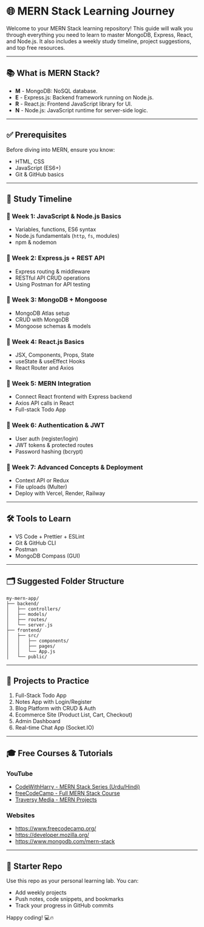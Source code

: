 # 🌐 MERN Stack Learning Journey

Welcome to your MERN Stack learning repository! This guide will walk you through everything you need to learn to master MongoDB, Express, React, and Node.js. It also includes a weekly study timeline, project suggestions, and top free resources.

---

## 📚 What is MERN Stack?

- **M** - MongoDB: NoSQL database.
- **E** - Express.js: Backend framework running on Node.js.
- **R** - React.js: Frontend JavaScript library for UI.
- **N** - Node.js: JavaScript runtime for server-side logic.

---

## ✅ Prerequisites

Before diving into MERN, ensure you know:

- HTML, CSS
- JavaScript (ES6+)
- Git & GitHub basics

---

## 📅 Study Timeline

### 🔸 Week 1: JavaScript & Node.js Basics
- Variables, functions, ES6 syntax
- Node.js fundamentals (`http`, `fs`, modules)
- npm & nodemon

### 🔸 Week 2: Express.js + REST API
- Express routing & middleware
- RESTful API CRUD operations
- Using Postman for API testing

### 🔸 Week 3: MongoDB + Mongoose
- MongoDB Atlas setup
- CRUD with MongoDB
- Mongoose schemas & models

### 🔸 Week 4: React.js Basics
- JSX, Components, Props, State
- useState & useEffect Hooks
- React Router and Axios

### 🔸 Week 5: MERN Integration
- Connect React frontend with Express backend
- Axios API calls in React
- Full-stack Todo App

### 🔸 Week 6: Authentication & JWT
- User auth (register/login)
- JWT tokens & protected routes
- Password hashing (bcrypt)

### 🔸 Week 7: Advanced Concepts & Deployment
- Context API or Redux
- File uploads (Multer)
- Deploy with Vercel, Render, Railway

---

## 🛠 Tools to Learn

- VS Code + Prettier + ESLint
- Git & GitHub CLI
- Postman
- MongoDB Compass (GUI)

---

## 🗂 Suggested Folder Structure

```
my-mern-app/
├── backend/
│   ├── controllers/
│   ├── models/
│   ├── routes/
│   └── server.js
├── frontend/
│   ├── src/
│   │   ├── components/
│   │   ├── pages/
│   │   └── App.js
│   └── public/
```

---

## 🧠 Projects to Practice

1. Full-Stack Todo App
2. Notes App with Login/Register
3. Blog Platform with CRUD & Auth
4. Ecommerce Site (Product List, Cart, Checkout)
5. Admin Dashboard
6. Real-time Chat App (Socket.IO)

---

## 🎓 Free Courses & Tutorials

### YouTube
- [CodeWithHarry - MERN Stack Series (Urdu/Hindi)](https://www.youtube.com/playlist?list=PLu0W_9lII9ah7DDtYtflgwMwpT3xmjXY9)
- [freeCodeCamp - Full MERN Stack Course](https://www.youtube.com/watch?v=7CqJlxBYj-M)
- [Traversy Media - MERN Projects](https://www.youtube.com/c/TraversyMedia)

### Websites
- https://www.freecodecamp.org/
- https://developer.mozilla.org/
- https://www.mongodb.com/mern-stack

---

## 🚀 Starter Repo

Use this repo as your personal learning lab. You can:
- Add weekly projects
- Push notes, code snippets, and bookmarks
- Track your progress in GitHub commits

Happy coding! 💻🔥
